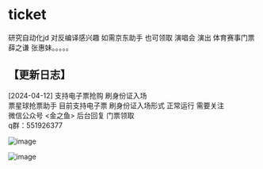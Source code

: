 # ticket
研究自动化jd 对反编译感兴趣  如需京东助手 也可领取
演唱会 演出 体育赛事门票
薛之谦 张惠妹。。。。。

## 【更新日志】
[2024-04-12] 支持电子票抢购 刷身份证入场
<br>
票星球抢票助手 目前支持电子票 刷身份证入场形式 正常运行
需要关注<br>
微信公众号 <金之鱼> 后台回复 门票领取
<br>
q群：551926377

![image](https://github.com/327078466/ticket/assets/88604688/28bb9008-1c36-4c40-839e-ba07ef3ba371)


![image](https://github.com/327078466/ticket/assets/88604688/98e4d6e8-d71a-47c7-837a-da58751e7cda)

